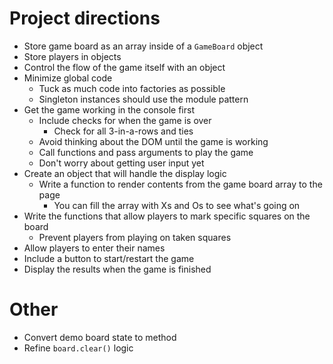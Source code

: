 # Project directions
- Store game board as an array inside of a `GameBoard` object
- Store players in objects
- Control the flow of the game itself with an object
- Minimize global code
    - Tuck as much code into factories as possible
    - Singleton instances should use the module pattern
- Get the game working in the console first
    - Include checks for when the game is over
        - Check for all 3-in-a-rows and ties
    - Avoid thinking about the DOM until the game is working
    - Call functions and pass arguments to play the game
    - Don't worry about getting user input yet
- Create an object that will handle the display logic
    - Write a function to render contents from the game board array to the page
        - You can fill the array with Xs and Os to see what's going on
- Write the functions that allow players to mark specific squares on the board
    - Prevent players from playing on taken squares
- Allow players to enter their names
- Include a button to start/restart the game
- Display the results when the game is finished

# Other
- Convert demo board state to method
- Refine `board.clear()` logic
